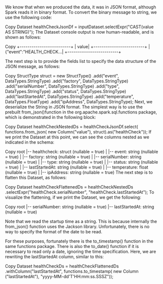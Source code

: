 We know that when we produced the data, it was in JSON format, although Spark reads it in binary format. To convert the binary message to string, we use the following code:

Copy
Dataset<Row> healthCheckJsonDf =
    inputDataset.selectExpr("CAST(value AS STRING)");
The Dataset console output is now human-readable, and is shown as follows:

Copy
+--------------------------+
|                     value|
+--------------------------+
| {"event":"HEALTH_CHECK...|
+--------------------------+
 

 

 

 

The next step is to provide the fields list to specify the data structure of the JSON message, as follows:

Copy
StructType struct = new StructType()
    .add("event", DataTypes.StringType)
    .add("factory", DataTypes.StringType)
    .add("serialNumber", DataTypes.StringType)
    .add("type", DataTypes.StringType)
    .add("status", DataTypes.StringType)
    .add("lastStartedAt", DataTypes.StringType)
    .add("temperature", DataTypes.FloatType)
    .add("ipAddress", DataTypes.StringType);
Next, we deserialize the String in JSON format. The simplest way is to use the prebuilt from_json()function in the org.apache.spark.sql.functions package, which is demonstrated in the following block:

Copy
Dataset<Row> healthCheckNestedDs =
    healthCheckJsonDf.select(
        functions.from_json(
            new Column("value"), struct).as("healthCheck"));
If we print the Dataset at this point, we can see the columns nested as we indicated in the schema:

Copy
root
 |-- healthcheck: struct (nullable = true)
 |    |-- event: string (nullable = true)
 |    |-- factory: string (nullable = true)
 |    |-- serialNumber: string (nullable = true)
 |    |-- type: string (nullable = true)
 |    |-- status: string (nullable = true)
 |    |-- lastStartedAt: string (nullable = true)
 |    |-- temperature: float (nullable = true)
 |    |-- ipAddress: string (nullable = true)
The next step is to flatten this Dataset, as follows:

Copy
Dataset<Row> healthCheckFlattenedDs = healthCheckNestedDs
   .selectExpr("healthCheck.serialNumber", "healthCheck.lastStartedAt");
To visualize the flattening, if we print the Dataset, we get the following:

Copy
root
 |-- serialNumber: string (nullable = true)
 |-- lastStartedAt: string (nullable = true)
 

 

 

 

Note that we read the startup time as a string. This is because internally the from_json() function uses the Jackson library. Unfortunately, there is no way to specify the format of the date to be read.

For these purposes, fortunately there is the to_timestamp() function in the same functions package. There is also the to_date() function if it is necessary to read only a date, ignoring the time specification. Here, we are rewriting the lastStartedAt column, similar to this:

Copy
Dataset<Row> healthCheckDs = healthCheckFlattenedDs
    .withColumn("lastStartedAt", functions.to_timestamp(
        new Column ("lastStartedAt"), "yyyy-MM-dd'T'HH:mm:ss.SSSZ"));